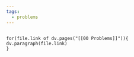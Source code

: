 ```yaml
---
tags:
  - problems
---
```

```dataviewjs

for(file.link of dv.pages("[[00 Problems]]")){
dv.paragraph(file.link)
}
```
